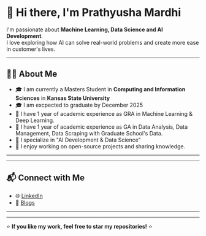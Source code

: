 # 👋 Hi there, I'm Prathyusha Mardhi  

I'm passionate about **Machine Learning, Data Science and AI Development**.  
I love exploring how AI can solve real-world problems and create more ease in customer's lives.

---

## 👨‍💻 About Me

- 🎓 I am currently a Masters Student in **Computing and Information Sciences** in **Kansas State University**
- 🎓 I am excpected to graduate by December 2025
- 💼 I have 1 year of academic experience as GRA in  Machine Learning & Deep Learning.
- 💼 I have 1 year of academic experience as GA in Data Analysis, Data Management, Data Scraping with Graduate School's Data.   
- 🔬 I specialize in "AI Development & Data Science"  
- 🚀 I enjoy working on open-source projects and sharing knowledge.

---



---

<h2>📬 Connect with Me</h2>
<ul>
  <li>🌐 <a href="https://www.linkedin.com/in/prathyushareddy282" target="_blank">LinkedIn</a></li>
  <li>📝 <a href="https://medium.com/@prathyushareddy9908/exponential-family-of-distributions-making-math-intuitive-26cbfdf710f7" target="_blank">Blogs</a></li>
</ul>
<hr>


---
⭐ **If you like my work, feel free to star my repositories!** ⭐

